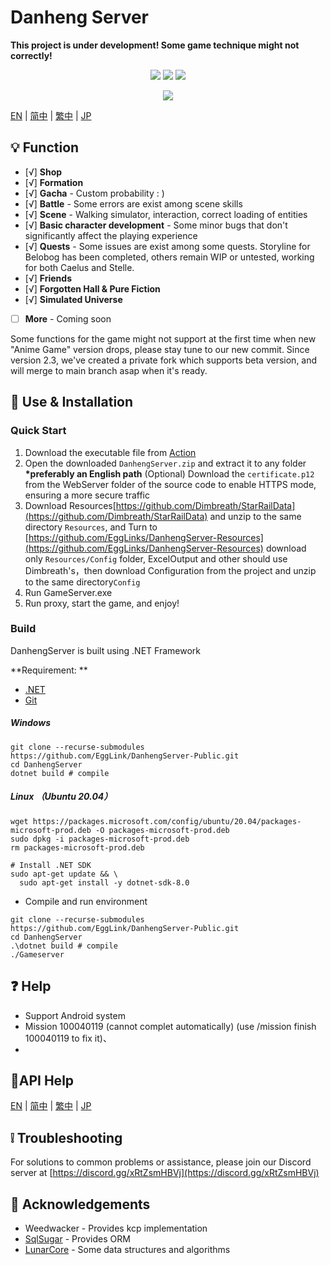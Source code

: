 # Danheng Server

**__This project is under development! Some game technique might not correctly!__**

<p align="center">
<a href="https://visualstudio.com"><img src="https://img.shields.io/badge/Visual%20Studio-000000.svg?style=for-the-badge&logo=visual-studio&logoColor=white" /></a>
<a href="https://dotnet.microsoft.com/"><img src="https://img.shields.io/badge/.NET-000000.svg?style=for-the-badge&logo=.NET&logoColor=white" /></a>
<a href="https://www.gnu.org/"><img src="https://img.shields.io/badge/GNU-000000.svg?style=for-the-badge&logo=GNU&logoColor=white" /></a>
</p>
<p align="center">
  <a href="https://discord.gg/xRtZsmHBVj"><img src="https://img.shields.io/badge/Discord%20Server-000000.svg?style=for-the-badge&logo=Discord&logoColor=white" /></a>
</p>

[EN](README.md) | [简中](docs/README_zh-CN.md) | [繁中](docs/README_zh-TW.md) | [JP](docs/README_ja-JP.md)

## 💡 Function

- [√] **Shop**
- [√] **Formation**
- [√] **Gacha** - Custom probability : )
- [√] **Battle** - Some errors are exist among scene skills
- [√] **Scene** - Walking simulator, interaction, correct loading of entities
- [√] **Basic character development** - Some minor bugs that don't significantly affect the playing experience
- [√] **Quests** - Some issues are exist among some quests. Storyline for Belobog has been completed, others remain WIP or untested, working for both Caelus and Stelle.
- [√] **Friends**
- [√] **Forgotten Hall & Pure Fiction**
- [√] **Simulated Universe**

- [ ] **More**  - Coming soon

Some functions for the game might not support at the first time when new "Anime Game" version drops, please stay tune to our new commit. Since version 2.3, we've created a private fork which supports beta version, and will merge to main branch asap when it's ready.

## 🍗 Use & Installation

### Quick Start

1. Download the executable file from [Action](https://github.com/EggLink/DanhengServer-Public/actions)
2. Open the downloaded `DanhengServer.zip` and extract it to any folder __*preferably an English path__
   (Optional) Download the `certificate.p12` from the WebServer folder of the source code to enable HTTPS mode, ensuring a more secure traffic
3. Download Resources[https://github.com/Dimbreath/StarRailData](https://github.com/Dimbreath/StarRailData) and unzip to the same directory `Resources`, and Turn to [https://github.com/EggLinks/DanhengServer-Resources](https://github.com/EggLinks/DanhengServer-Resources) download only `Resources/Config` folder, ExcelOutput and other should use Dimbreath's，then download Configuration from the project and unzip to the same directory`Config`
4. Run GameServer.exe
5. Run proxy, start the game, and enjoy!

### Build

DanhengServer is built using .NET Framework

**Requirement: **

- [.NET](https://dotnet.microsoft.com/)
- [Git](https://git-scm.com/downloads)

##### Windows

```shell
git clone --recurse-submodules https://github.com/EggLink/DanhengServer-Public.git
cd DanhengServer
dotnet build # compile
```
##### Linux （Ubuntu 20.04）
```shell
wget https://packages.microsoft.com/config/ubuntu/20.04/packages-microsoft-prod.deb -O packages-microsoft-prod.deb
sudo dpkg -i packages-microsoft-prod.deb
rm packages-microsoft-prod.deb

# Install .NET SDK
sudo apt-get update && \
  sudo apt-get install -y dotnet-sdk-8.0
```

- Compile and run environment
```shell
git clone --recurse-submodules https://github.com/EggLink/DanhengServer-Public.git
cd DanhengServer
.\dotnet build # compile
./Gameserver
```

## ❓ Help

- Support Android system
- Mission 100040119 (cannot complet automatically) (use /mission finish 100040119 to fix it)、
- 
## 🔗API Help
[EN](docs/MuipAPI.md) | [简中](docs/MuipAPI_zh-CN.md) | [繁中](docs/MuipAPI_zh-TW.md) | [JP](docs/MuipAPI_ja-JP.md)

## ❕️ Troubleshooting

For solutions to common problems or assistance, please join our Discord server at [https://discord.gg/xRtZsmHBVj](https://discord.gg/xRtZsmHBVj)

## 🙌 Acknowledgements

- Weedwacker - Provides kcp implementation
- [SqlSugar](https://github.com/donet5/SqlSugar) - Provides ORM
- [LunarCore](https://github.com/Melledy/LunarCore) - Some data structures and algorithms
